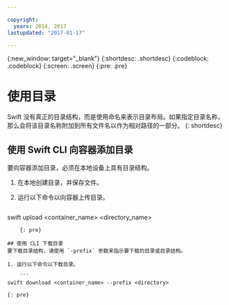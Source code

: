 ```yaml
---

copyright:
  years: 2014, 2017
lastupdated: "2017-01-17"

---
```

{:new_window: target="_blank"}
{:shortdesc: .shortdesc}
{:codeblock: .codeblock}
{:screen: .screen}
{:pre: .pre}

# 使用目录 

Swift 没有真正的目录结构，而是使用命名来表示目录布局。如果指定目录名称，那么会将该目录名称附加到所有文件名以作为相对路径的一部分。
{: shortdesc}

## 使用 Swift CLI 向容器添加目录

要向容器添加目录，必须在本地设备上具有目录结构。

1. 在本地创建目录，并保存文件。
2. 运行以下命令以向容器上传目录。

    ```
swift upload <container_name> <directory_name>
```
    {: pre}

## 使用 CLI 下载目录
要下载目录结构，请使用 `-prefix` 参数来指示要下载的目录或目录结构。

1. 运行以下命令以下载目录。

    ```
swift download <container_name> --prefix <directory>
```
    {: pre}
